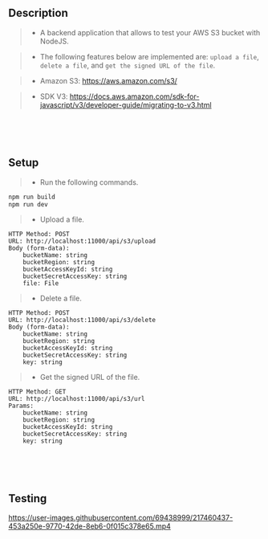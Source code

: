## Description

> - A backend application that allows to test your AWS S3 bucket with NodeJS.

> - The following features below are implemented are: `upload a file`, `delete a file`, and `get the signed URL of the file`.

> - Amazon S3: https://aws.amazon.com/s3/

> - SDK V3: https://docs.aws.amazon.com/sdk-for-javascript/v3/developer-guide/migrating-to-v3.html

<br />
<br />
<br />



## Setup

> - Run the following commands.

```bash
npm run build
npm run dev
```

> - Upload a file.

```plaintext
HTTP Method: POST
URL: http://localhost:11000/api/s3/upload
Body (form-data):
    bucketName: string
    bucketRegion: string
    bucketAccessKeyId: string
    bucketSecretAccessKey: string
    file: File
```

> - Delete a file.

```plaintext
HTTP Method: POST
URL: http://localhost:11000/api/s3/delete
Body (form-data):
    bucketName: string
    bucketRegion: string
    bucketAccessKeyId: string
    bucketSecretAccessKey: string
    key: string
```

> - Get the signed URL of the file.

```plaintext
HTTP Method: GET
URL: http://localhost:11000/api/s3/url
Params:
    bucketName: string
    bucketRegion: string
    bucketAccessKeyId: string
    bucketSecretAccessKey: string
    key: string
```

<br />
<br />
<br />



## Testing


https://user-images.githubusercontent.com/69438999/217460437-453a250e-9770-42de-8eb6-0f015c378e65.mp4

